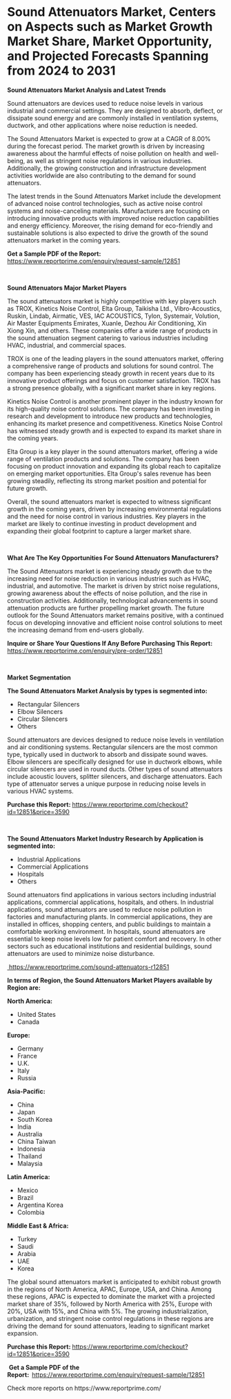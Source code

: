 <p><h1>Sound Attenuators Market, Centers on Aspects such as Market Growth Market Share, Market Opportunity, and Projected Forecasts Spanning from 2024 to 2031</h1></p><p><strong>Sound Attenuators Market Analysis and Latest Trends</strong></p>
<p><p>Sound attenuators are devices used to reduce noise levels in various industrial and commercial settings. They are designed to absorb, deflect, or dissipate sound energy and are commonly installed in ventilation systems, ductwork, and other applications where noise reduction is needed.</p><p>The Sound Attenuators Market is expected to grow at a CAGR of 8.00% during the forecast period. The market growth is driven by increasing awareness about the harmful effects of noise pollution on health and well-being, as well as stringent noise regulations in various industries. Additionally, the growing construction and infrastructure development activities worldwide are also contributing to the demand for sound attenuators.</p><p>The latest trends in the Sound Attenuators Market include the development of advanced noise control technologies, such as active noise control systems and noise-canceling materials. Manufacturers are focusing on introducing innovative products with improved noise reduction capabilities and energy efficiency. Moreover, the rising demand for eco-friendly and sustainable solutions is also expected to drive the growth of the sound attenuators market in the coming years.</p></p>
<p><strong>Get a Sample PDF of the Report:&nbsp;</strong> <a href="https://www.reportprime.com/enquiry/request-sample/12851">https://www.reportprime.com/enquiry/request-sample/12851</a></p>
<p>&nbsp;</p>
<p><strong>Sound Attenuators Major Market Players</strong></p>
<p><p>The sound attenuators market is highly competitive with key players such as TROX, Kinetics Noise Control, Elta Group, Taikisha Ltd., Vibro-Acoustics, Ruskin, Lindab, Airmatic, VES, IAC ACOUSTICS, Tylon, Systemair, Volution, Air Master Equipments Emirates, Xuanle, Dezhou Air Conditioning, Xin Xiong Xin, and others. These companies offer a wide range of products in the sound attenuation segment catering to various industries including HVAC, industrial, and commercial spaces.</p><p>TROX is one of the leading players in the sound attenuators market, offering a comprehensive range of products and solutions for sound control. The company has been experiencing steady growth in recent years due to its innovative product offerings and focus on customer satisfaction. TROX has a strong presence globally, with a significant market share in key regions.</p><p>Kinetics Noise Control is another prominent player in the industry known for its high-quality noise control solutions. The company has been investing in research and development to introduce new products and technologies, enhancing its market presence and competitiveness. Kinetics Noise Control has witnessed steady growth and is expected to expand its market share in the coming years.</p><p>Elta Group is a key player in the sound attenuators market, offering a wide range of ventilation products and solutions. The company has been focusing on product innovation and expanding its global reach to capitalize on emerging market opportunities. Elta Group's sales revenue has been growing steadily, reflecting its strong market position and potential for future growth.</p><p>Overall, the sound attenuators market is expected to witness significant growth in the coming years, driven by increasing environmental regulations and the need for noise control in various industries. Key players in the market are likely to continue investing in product development and expanding their global footprint to capture a larger market share.</p></p>
<p>&nbsp;</p>
<p><strong>What Are The Key Opportunities For Sound Attenuators Manufacturers?</strong></p>
<p><p>The Sound Attenuators market is experiencing steady growth due to the increasing need for noise reduction in various industries such as HVAC, industrial, and automotive. The market is driven by strict noise regulations, growing awareness about the effects of noise pollution, and the rise in construction activities. Additionally, technological advancements in sound attenuation products are further propelling market growth. The future outlook for the Sound Attenuators market remains positive, with a continued focus on developing innovative and efficient noise control solutions to meet the increasing demand from end-users globally.</p></p>
<p><strong>Inquire or Share Your Questions If Any Before Purchasing This Report:</strong> <a href="https://www.reportprime.com/enquiry/pre-order/12851">https://www.reportprime.com/enquiry/pre-order/12851</a></p>
<p>&nbsp;</p>
<p><strong>Market Segmentation</strong></p>
<p><strong>The Sound Attenuators Market Analysis by types is segmented into:</strong></p>
<p><ul><li>Rectangular Silencers</li><li>Elbow Silencers</li><li>Circular Silencers</li><li>Others</li></ul></p>
<p><p>Sound attenuators are devices designed to reduce noise levels in ventilation and air conditioning systems. Rectangular silencers are the most common type, typically used in ductwork to absorb and dissipate sound waves. Elbow silencers are specifically designed for use in ductwork elbows, while circular silencers are used in round ducts. Other types of sound attenuators include acoustic louvers, splitter silencers, and discharge attenuators. Each type of attenuator serves a unique purpose in reducing noise levels in various HVAC systems.</p></p>
<p><strong>Purchase this Report:&nbsp;</strong><a href="https://www.reportprime.com/checkout?id=12851&price=3590">https://www.reportprime.com/checkout?id=12851&price=3590</a></p>
<p>&nbsp;</p>
<p><strong>The Sound Attenuators Market Industry Research by Application is segmented into:</strong></p>
<p><ul><li>Industrial Applications</li><li>Commercial Applications</li><li>Hospitals</li><li>Others</li></ul></p>
<p><p>Sound attenuators find applications in various sectors including industrial applications, commercial applications, hospitals, and others. In industrial applications, sound attenuators are used to reduce noise pollution in factories and manufacturing plants. In commercial applications, they are installed in offices, shopping centers, and public buildings to maintain a comfortable working environment. In hospitals, sound attenuators are essential to keep noise levels low for patient comfort and recovery. In other sectors such as educational institutions and residential buildings, sound attenuators are used to minimize noise disturbance.</p></p>
<p><a href="https://www.reportprime.com/sound-attenuators-r12851">&nbsp;https://www.reportprime.com/sound-attenuators-r12851</a></p>
<p><strong>In terms of Region, the Sound Attenuators Market Players available by Region are:</strong></p>
<p>
    <p> <strong> North America: </strong>
        <ul>
            <li>United States</li>
            <li>Canada</li>
        </ul>
        </p> 
    <p> <strong> Europe: </strong>
        <ul>
            <li>Germany</li>
            <li>France</li>
            <li>U.K.</li>
            <li>Italy</li>
            <li>Russia</li>
        </ul>
        </p> 
    <p> <strong> Asia-Pacific: </strong>
        <ul>
            <li>China</li>
            <li>Japan</li>
            <li>South Korea</li>
            <li>India</li>
            <li>Australia</li>
            <li>China Taiwan</li>
            <li>Indonesia</li>
            <li>Thailand</li>
            <li>Malaysia</li>
        </ul>
        </p> 
    <p> <strong> Latin America: </strong>
        <ul>
            <li>Mexico</li>
            <li>Brazil</li>
            <li>Argentina Korea</li>
            <li>Colombia</li>
        </ul>
        </p> 
    <p> <strong> Middle East & Africa: </strong>
        <ul>
            <li>Turkey</li>
            <li>Saudi</li>
            <li>Arabia</li>
            <li>UAE</li>
            <li>Korea</li>
        </ul>
    </p>
    </p>
<p><p>The global sound attenuators market is anticipated to exhibit robust growth in the regions of North America, APAC, Europe, USA, and China. Among these regions, APAC is expected to dominate the market with a projected market share of 35%, followed by North America with 25%, Europe with 20%, USA with 15%, and China with 5%. The growing industrialization, urbanization, and stringent noise control regulations in these regions are driving the demand for sound attenuators, leading to significant market expansion.</p></p>
<p><strong>Purchase this Report: </strong><a href="https://www.reportprime.com/checkout?id=12851&price=3590">https://www.reportprime.com/checkout?id=12851&price=3590</a></p>
<p>&nbsp;<strong>Get a Sample PDF of the Report:&nbsp;&nbsp;</strong><a href="https://www.reportprime.com/enquiry/request-sample/12851">https://www.reportprime.com/enquiry/request-sample/12851</a></p>
<p><strong></strong></p>
<p>Check more reports on https://www.reportprime.com/</p>